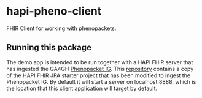 # hapi-pheno-client
FHIR Client for working with phenopackets.

## Running this package
The demo app is intended to be run together with a HAPI FHIR server that
has ingested the GA4GH [Phenopacket IG](http://phenopackets.org/core-ig/index.html).
This [repository](https://github.com/pnrobinson/hapi-pheno-server) contains a copy of the 
HAPI FHIR JPA starter project that has been modified to ingest the Phenopacket IG.
By default it will start a server on localhost:8888, which is the location that this
client application will target by default.

